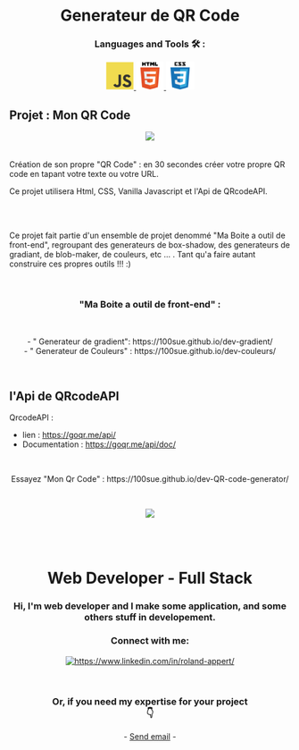 <h1 align="center"> Generateur de QR Code </h1>

<p align="center">

<h3 align="center">Languages and Tools 🛠 :</h3>
<p align="center">
    <a href="https://developer.mozilla.org/en-US/docs/Web/JavaScript" target="_blank"> <img src="https://raw.githubusercontent.com/devicons/devicon/master/icons/javascript/javascript-original.svg" alt="javascript" width="50" height="50"/> </a>
    <a href="https://www.w3.org/html/" target="_blank"> <img src="https://raw.githubusercontent.com/devicons/devicon/master/icons/html5/html5-original-wordmark.svg" alt="html5" width="50" height="50"/> </a>
    <a href="https://www.w3schools.com/css/" target="_blank"> <img src="https://raw.githubusercontent.com/devicons/devicon/master/icons/css3/css3-original-wordmark.svg" alt="css3" width="50" height="50"/> </a>
</p>

## Projet : Mon QR Code ##

<p align="center">
<img src= "https://github.com/100sue/dev-QR-code-generator/assets/90606431/b771541e-7e20-4bb3-ac59-bef515c6f14f"/>
</p>


<br>
Création de son propre "QR Code" : en 30 secondes créer votre propre QR code en tapant votre texte ou votre URL.


<br>

Ce projet utilisera Html, CSS, Vanilla Javascript et l'Api de QRcodeAPI.

<br>
<br>

Ce projet fait partie d'un ensemble de projet denommé "Ma Boite a outil de front-end", regroupant des generateurs de box-shadow, des generateurs de gradiant, de blob-maker, de couleurs, etc ... .
Tant qu'a faire autant construire ces propres outils !!! :)

<br>
<h3 align="center">"Ma Boite a outil de front-end" :</h3>
<br>
<p align="center">
- " Generateur de gradient": https://100sue.github.io/dev-gradient/
  <br>
- " Generateur de Couleurs" : https://100sue.github.io/dev-couleurs/
</p>
<br>

 ## l'Api de QRcodeAPI ##
 QrcodeAPI :
 - lien : https://goqr.me/api/
 - Documentation : https://goqr.me/api/doc/
 
 <br>
 <p align="center">
 Essayez "Mon Qr Code" : https://100sue.github.io/dev-QR-code-generator/
 </p>

 <br>
<p align="center">
<img src=  "https://user-images.githubusercontent.com/90606431/214551725-ffcd89a2-c40d-4451-96f7-6f9ad0bac13a.png" />
</p>

<br>
<br>
  
<h1 align="center">Web Developer - Full Stack</h1>

<p style="margin: 15px;" align="center">
     <h3 align="center">Hi, I'm web developer and I make some application, and some others stuff in developement.</h3>
</p>
<h3 align="center">Connect with me:</h3>
<p align="center">
<a href="https://linkedin.com/in/https://www.linkedin.com/in/roland-appert/" target="blank"><img align="center" src="https://raw.githubusercontent.com/rahuldkjain/github-profile-readme-generator/master/src/images/icons/Social/linked-in-alt.svg" alt="https://www.linkedin.com/in/roland-appert/" height="30" width="40" /></a>
</p>
<br/>

<h3 align="center">Or, if you need my expertise for your project <br>👇</h3>
<p align="center">
  
<p align="center">
    - <a href="mailto:scoreur@gmail.com">Send email</a> -
    <p style='margin-bottom: 40px'>
    </p>
</p>  
